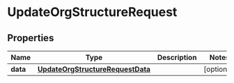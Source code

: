 

# UpdateOrgStructureRequest


## Properties

| Name | Type | Description | Notes |
|------------ | ------------- | ------------- | -------------|
|**data** | [**UpdateOrgStructureRequestData**](UpdateOrgStructureRequestData.md) |  |  [optional] |



